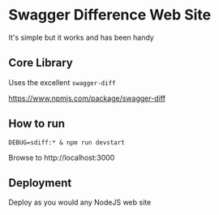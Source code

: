 # Swagger Difference Web Site

It's simple but it works and has been handy

## Core Library

Uses the excellent `swagger-diff`

https://www.npmjs.com/package/swagger-diff

## How to run

    DEBUG=sdiff:* & npm run devstart

Browse to http://localhost:3000

## Deployment

Deploy as you would any NodeJS web site
